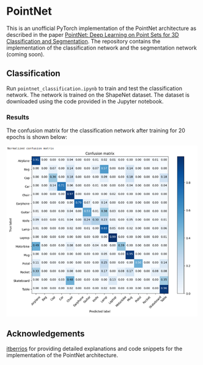 # PointNet

This is an unofficial PyTorch implementation of the PointNet architecture as described in the paper [PointNet: Deep Learning on Point Sets for 3D Classification and Segmentation](https://arxiv.org/abs/1612.00593). The repository contains the implementation of the classification network and the segmentation network (coming soon).

## Classification

Run `pointnet_classification.ipynb` to train and test the classification network. The network is trained on the ShapeNet dataset. The dataset is downloaded using the code provided in the Jupyter notebook.

### Results

The confusion matrix for the classification network after training for 20 epochs is shown below:

<img src="confusion_matrix.png" alt="Confusion Matrix" width="500">

## Acknowledgements

[itberrios](https://github.com/itberrios) for providing detailed explanations and code snippets for the implementation of the PointNet architecture.



